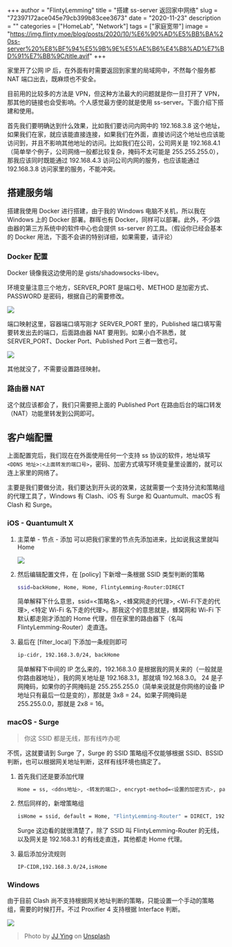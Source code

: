 +++
author = "FlintyLemming"
title = "搭建 ss-server 返回家中网络"
slug = "72397172ace045e79cb399b83cee3673"
date = "2020-11-23"
description = ""
categories = ["HomeLab", "Network"]
tags = ["家庭宽带"]
image = "https://img.flinty.moe/blog/posts/2020/10/%E6%90%AD%E5%BB%BA%20ss-server%20%E8%BF%94%E5%9B%9E%E5%AE%B6%E4%B8%AD%E7%BD%91%E7%BB%9C/title.avif"
+++

家里开了公网 IP 后，在外面有时需要返回到家里的局域网中，不然每个服务都 NAT 端口出去，既麻烦也不安全。

目前用的比较多的方法是 VPN，但这种方法最大的问题就是你一旦打开了 VPN，那其他的链接也会受影响。个人感觉最方便的就是使用 ss-server。下面介绍下搭建和使用。

首先我们要明确达到什么效果，比如我们要访问内网中的 192.168.3.8 这个地址，如果我们在家，就应该能直接连接，如果我们在外面，直接访问这个地址也应该能访问到，并且不影响其他地址的访问。比如我们在公司，公司网关是 192.168.4.1（简单举个例子，公司网络一般都比较复杂，掩码不太可能是 255.255.255.0），那我应该同时既能通过 192.168.4.3 访问公司内网的服务，也应该能通过 192.168.3.8 访问家里的服务，不能冲突。

## 搭建服务端

搭建我使用 Docker 进行搭建，由于我的 Windows 电脑不关机，所以我在 Windows 上的 Docker 部署。群晖也有 Docker，同样可以部署。此外，不少路由器的第三方系统中的软件中心也会提供 ss-server 的工具。（假设你已经会基本的 Docker 用法，下面不会讲的特别详细，如果需要，请评论）

### Docker 配置

Docker 镜像我这边使用的是 gists/shadowsocks-libev。

环境变量注意三个地方，SERVER_PORT 是端口号、METHOD 是加密方式、PASSWORD 是密码，根据自己的需要修改。

![](https://img.flinty.moe/blog/posts/2020/10/%E6%90%AD%E5%BB%BA%20ss-server%20%E8%BF%94%E5%9B%9E%E5%AE%B6%E4%B8%AD%E7%BD%91%E7%BB%9C/1.avif)

端口映射这里，容器端口填写刚才 SERVER_PORT 里的，Published 端口填写需要转发出去的端口，后面路由器 NAT 要用到。如果小白不熟悉，就 SERVER_PORT、Docker Port、Published Port 三者一致也可。

![](https://img.flinty.moe/blog/posts/2020/10/%E6%90%AD%E5%BB%BA%20ss-server%20%E8%BF%94%E5%9B%9E%E5%AE%B6%E4%B8%AD%E7%BD%91%E7%BB%9C/2.avif)

其他就没了，不需要设置路径映射。

### 路由器 NAT

这个就应该都会了，我们只需要把上面的 Published Port 在路由后台的端口转发（NAT）功能里转发到公网即可。

## 客户端配置

上面配置完后，我们现在在外面使用任何一个支持 ss 协议的软件，地址填写 `<DDNS 地址>:<上面转发的端口号>`，密码、加密方式填写环境变量里设置的，就可以连上家里的网络了。

主要是我们要做分流，我们要达到开头说的效果，这就需要一个支持分流和策略组的代理工具了，Windows 有 Clash、iOS 有 Surge 和 Quantumult、macOS 有 Clash 和 Surge。

### iOS - Quantumult X

1. 主菜单 - 节点 - 添加 可以把我们家里的节点先添加进来，比如说我这里就叫 Home

    ![](https://img.flinty.moe/blog/posts/2020/10/%E6%90%AD%E5%BB%BA%20ss-server%20%E8%BF%94%E5%9B%9E%E5%AE%B6%E4%B8%AD%E7%BD%91%E7%BB%9C/3.avif)

2. 然后编辑配置文件，在 [policy] 下新增一条根据 SSID 类型判断的策略

    ```bash
    ssid=backHome, Home, Home, FlintyLemming-Router:DIRECT
    ```

    简单解释下什么意思，ssid=<策略名>, <蜂窝网走的代理>, <Wi-Fi下走的代理>, <特定 Wi-Fi 名下走的代理>。那我这个的意思就是，蜂窝网和 Wi-Fi 下默认都走刚才添加的 Home 代理，但在家里的路由器下（名叫 FlintyLemming-Router）走直连。

3. 最后在 [filter_local] 下添加一条规则即可

    ```bash
    ip-cidr, 192.168.3.0/24, backHome
    ```

    简单解释下中间的 IP 怎么来的，192.168.3.0 是根据我的网关来的（一般就是你路由器地址），我的网关地址是 192.168.3.1，那就填 192.168.3.0。 24 是子网掩码，如果你的子网掩码是 255.255.255.0（简单来说就是你网络的设备 IP 地址只有最后一位是变的），那就是 3x8 = 24。如果子网掩码是 255.255.0.0，那就是 2x8 = 16。

### macOS - Surge

> 你这 SSID 都是无线，那有线咋办呢

不慌，这就要请到 Surge 了，Surge 的 SSID 策略组不仅能够根据 SSID、BSSID 判断，也可以根据网关地址判断，这样有线环境也搞定了。

1. 首先我们还是要添加代理

    ```bash
    Home = ss, <ddns地址>, <转发的端口>, encrypt-method=<设置的加密方式>, password=<密码>
    ```

2. 然后同样的，新增策略组

    ```bash
    isHome = ssid, default = Home, "FlintyLemming-Router" = DIRECT, 192.168.3.1 = DIRECT
    ```

    Surge 这边看的就很清楚了，除了 SSID 叫 FlintyLemming-Router 的无线，以及网关是 192.168.3.1 的有线走直连，其他都走 Home 代理。

3. 最后添加分流规则

    ```bash
    IP-CIDR,192.168.3.0/24,isHome
    ```

### Windows

由于目前 Clash 尚不支持根据网关地址判断的策略，只能设置一个手动的策略组，需要的时候打开。不过 Proxifier 4 支持根据 Interface 判断。

![](https://img.flinty.moe/blog/posts/2020/10/%E6%90%AD%E5%BB%BA%20ss-server%20%E8%BF%94%E5%9B%9E%E5%AE%B6%E4%B8%AD%E7%BD%91%E7%BB%9C/4.avif)

> Photo by [JJ Ying](https://unsplash.com/@jjying?utm_source=unsplash&utm_medium=referral&utm_content=creditCopyText) on [Unsplash](https://unsplash.com/s/photos/network?utm_source=unsplash&utm_medium=referral&utm_content=creditCopyText)
